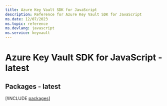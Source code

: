 ```yaml
---
title: Azure Key Vault SDK for JavaScript
description: Reference for Azure Key Vault SDK for JavaScript
ms.date: 12/07/2023
ms.topic: reference
ms.devlang: javascript
ms.service: keyvault
---
```

# Azure Key Vault SDK for JavaScript - latest
## Packages - latest
[!INCLUDE [packages](key-vault-index.md)]